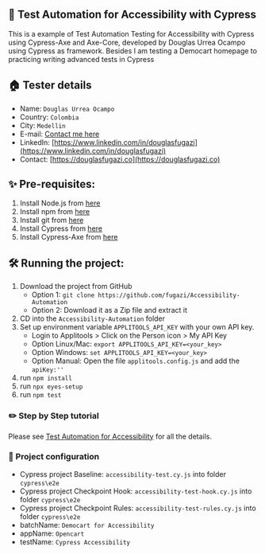 ## 👋 Test Automation for Accessibility with Cypress
This is a example of Test Automation Testing for Accessibility with Cypress using Cypress-Axe and Axe-Core, developed by Douglas Urrea Ocampo using Cypress as framework.
Besides I am testing a Democart homepage to practicing writing advanced tests in Cypress

## 🏠 Tester details
* Name: `Douglas Urrea Ocampo`
* Country: `Colombia`
* City: `Medellin`
* E-mail: [Contact me here](https://douglasfugazi.co/contact/)
* LinkedIn: [https://www.linkedin.com/in/douglasfugazi](https://www.linkedin.com/in/douglasfugazi)
* Contact: [https://douglasfugazi.co](https://douglasfugazi.co)

## ✨ Pre-requisites:
1. Install Node.js from [here](https://nodejs.org/en/)
2. Install npm from [here](https://www.npmjs.com)
3. Install git from [here](https://git-scm.com)
4. Install Cypress from [here](https://www.cypress.io)
5. Install Cypress-Axe from [here](https://www.npmjs.com/package/cypress-axe)

## 🛠️ Running the project:
1. Download the project from GitHub
    * Option 1: `git clone https://github.com/fugazi/Accessibility-Automation`
    * Option 2: Download it as a Zip file and extract it
2. CD into the `Accessibility-Automation` folder
3. Set up environment variable `APPLITOOLS_API_KEY` with your own API key.
    * Login to Applitools > Click on the Person icon > My API Key
    * Option Linux/Mac: `export APPLITOOLS_API_KEY=<your_key>`
    * Option Windows: `set APPLITOOLS_API_KEY=<your_key>`
    * Option Manual: Open the file `applitools.config.js` and add the `apiKey:''`
4. run `npm install`
5. run `npx eyes-setup`
6. run `npm test`

### ✏️ Step by Step tutorial

Please see [Test Automation for Accessibility](https://douglasfugazi.gitbook.io/test-automation-for-accessibility/) for all the details.

### 🚴 Project configuration
* Cypress project Baseline: `accessibility-test.cy.js` into folder `cypress\e2e`
* Cypress project Checkpoint Hook: `accessibility-test-hook.cy.js` into folder `cypress\e2e`
* Cypress project Checkpoint Rules: `accessibility-test-rules.cy.js` into folder `cypress\e2e`
* batchName: `Democart for Accessibility`
* appName: `Opencart`
* testName: `Cypress Accessibility`